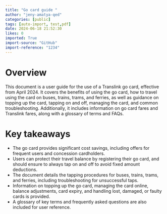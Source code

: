 ```yaml
---
title: "Go card guide "
author: "jeny-amatya-qed"
categories: [public]
tags: [auto-import, test,pdf]
date: 2024-06-18 21:52:30
likes: 0
imported: True 
import-source: "GitHub"
import-reference: "1234"
---
```


# Overview
 
This document is a user guide for the use of a Translink go card, effective from April 2024. It covers the benefits of using the go card, how to travel using the card on buses, trains, trams, and ferries, as well as guidance on topping up the card, tapping on and off, managing the card, and common troubleshooting. Additionally, it includes information on go card fares and Translink fares, along with a glossary of terms and FAQs.
 
# Key takeaways
 
- The go card provides significant cost savings, including offers for frequent users and concession cardholders.
- Users can protect their travel balance by registering their go card, and should ensure to always tap on and off to avoid fixed amount deductions.
- The document details the tapping procedures for buses, trains, trams, and ferries, including troubleshooting for unsuccessful taps.
- Information on topping up the go card, managing the card online, balance adjustments, card expiry, and handling lost, damaged, or faulty cards is provided.
- A glossary of key terms and frequently asked questions are also included for user reference.